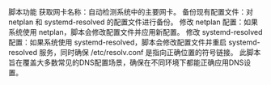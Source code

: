 脚本功能
获取网卡名称：自动检测系统中的主要网卡。
备份现有配置文件：对 netplan 和 systemd-resolved 的配置文件进行备份。
修改 netplan 配置：如果系统使用 netplan，脚本会修改配置文件并应用新配置。
修改 systemd-resolved 配置：如果系统使用 systemd-resolved，脚本会修改配置文件并重启 systemd-resolved 服务，同时确保 /etc/resolv.conf 是指向正确位置的符号链接。
此脚本旨在覆盖大多数常见的DNS配置场景，确保在不同环境下都能正确应用DNS设置。
